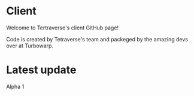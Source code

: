 # Client

Welcome to Tertraverse's client GitHub page!

Code is created by Tetraverse's team and packeged by the amazing devs over at Turbowarp.

# Latest update

Alpha 1
